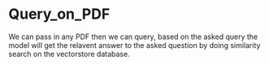 # Query_on_PDF

We can pass in any PDF then we can query,
based on the asked query the model will get the relavent answer to the asked question by doing similarity search on the vectorstore database.
